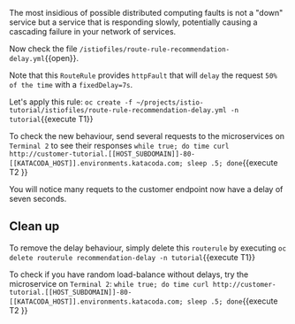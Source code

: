 The most insidious of possible distributed computing faults is not a "down" service but a service that is responding slowly, potentially causing a cascading failure in your network of services.

Now check the file `/istiofiles/route-rule-recommendation-delay.yml`{{open}}.

Note that this `RouteRule` provides `httpFault` that will `delay` the request `50% of the time` with a `fixedDelay=7s`.

Let's apply this rule: `oc create -f ~/projects/istio-tutorial/istiofiles/route-rule-recommendation-delay.yml -n tutorial`{{execute T1}}

To check the new behaviour, send several requests to the microservices on `Terminal 2` to see their responses
`while true; do time curl http://customer-tutorial.[[HOST_SUBDOMAIN]]-80-[[KATACODA_HOST]].environments.katacoda.com; sleep .5; done`{{execute T2 }}

You will notice many requets to the customer endpoint now have a delay of seven seconds.

## Clean up

To remove the delay behaviour, simply delete this `routerule` by executing `oc delete routerule recommendation-delay -n tutorial`{{execute T1}}

To check if you have random load-balance without delays, try the microservice on `Terminal 2`: `while true; do time curl http://customer-tutorial.[[HOST_SUBDOMAIN]]-80-[[KATACODA_HOST]].environments.katacoda.com; sleep .5; done`{{execute T2 }}
